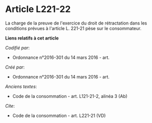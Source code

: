 # Article L221-22

La charge de la preuve de l'exercice du droit de rétractation dans les conditions prévues à l'article L. 221-21 pèse sur le
consommateur.

**Liens relatifs à cet article**

_Codifié par_:

  - Ordonnance n°2016-301 du 14 mars 2016 - art.

_Créé par_:

  - Ordonnance n°2016-301 du 14 mars 2016 - art.

_Anciens textes_:

  - Code de la consommation - art. L121-21-2, alinéa 3 (Ab)

_Cite_:

  - Code de la consommation - art. L221-21 (VD)
